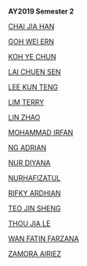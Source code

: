 **AY2019 Semester 2**

[CHAI JIA HAN]()

[GOH WEI ERN]()

[KOH YE CHUN]()

[LAI CHUEN SEN]()

[LEE KUN TENG]()

[LIM TERRY]()

[LIN ZHAO]()

[MOHAMMAD IRFAN]()

[NG ADRIAN]()

[NUR DIYANA]()

[NURHAFIZATUL]()

[RIFKY ARDHIAN]()

[TEO JIN SHENG]()

[THOU JIA LE]()

[WAN FATIN FARZANA]()

[ZAMORA AIRIEZ]()
